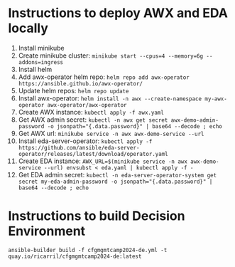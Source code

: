 # Instructions to deploy AWX and EDA locally
1. Install minikube
2. Create minikube cluster: `minikube start --cpus=4 --memory=6g --addons=ingress`
3. Install helm
4. Add awx-operator helm repo: `helm repo add awx-operator https://ansible.github.io/awx-operator/`
5. Update helm repos: `helm repo update`
6. Install awx-operator: `helm install -n awx --create-namespace my-awx-operator awx-operator/awx-operator`
7. Create AWX instance: `kubectl apply -f awx.yaml`
8. Get AWX admin secret: `kubectl -n awx get secret awx-demo-admin-password -o jsonpath="{.data.password}" | base64 --decode ; echo`
9. Get AWX url: `minikube service -n awx awx-demo-service --url`
10. Install eda-server-operator: `kubectl apply -f https://github.com/ansible/eda-server-operator/releases/latest/download/operator.yaml`
11. Create EDA instance: `AWX_URL=$(minikube service -n awx awx-demo-service --url) envsubst < eda.yaml | kubectl apply -f -`
12. Get EDA admin secret: `kubectl -n eda-server-operator-system get secret my-eda-admin-password -o jsonpath="{.data.password}" | base64 --decode ; echo`

# Instructions to build Decision Environment

`ansible-builder build -f cfgmgmtcamp2024-de.yml -t quay.io/ricarril/cfgmgmtcamp2024-de:latest`
